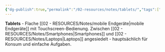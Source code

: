 ```yaml
---
{"dg-publish":true,"permalink":"/02-resources/notes/tablets/","tags":["hardware/mobil","computer/touchscreen"],"noteIcon":"","updated":"2025-09-05T10:12:32.000+02:00"}
---
```



**Tablets** - Flache [[02 - RESOURCES/Notes/mobile Endgeräte\|mobile Endgeräte]] mit Touchscreen-Bedienung.
Zwischen [[02 - RESOURCES/Notes/Smartphones\|Smartphones]] und [[02 - RESOURCES/Notes/Laptops\|Laptops]] angesiedelt - hauptsächlich für Konsum und einfache Aufgaben.